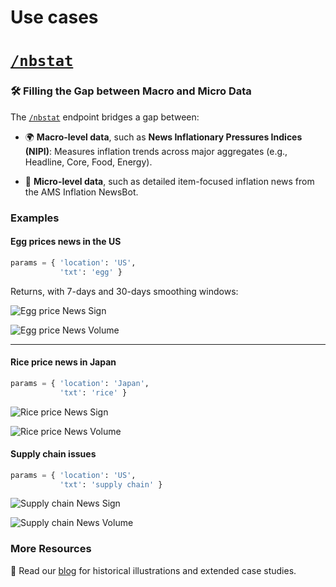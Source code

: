 # Use cases


# [`/nbstat`](../api-reference/endpoints/nbstat.md) 

### 🛠️ Filling the Gap between Macro and Micro Data
The [`/nbstat`](../api-reference/endpoints/nbstat.md) endpoint bridges a gap between:


- 🌍 **Macro-level data**, such as **News Inflationary Pressures Indices (NIPI)**: Measures inflation trends across major aggregates (e.g., Headline, Core, Food, Energy).

 
- 🧩 **Micro-level data**, such as detailed item-focused inflation news from the AMS Inflation NewsBot.


### Examples

#### Egg prices news in the US


```python
params = { 'location': 'US', 
           'txt': 'egg' } 
```

Returns, with 7-days and 30-days smoothing windows:


![Egg price News Sign](https://www.alternativemacrosignals.com/assets/img/github/us-egg-sign.png)

![Egg price News Volume](https://www.alternativemacrosignals.com/assets/img/github/us-egg-vol.png)

-----------


#### Rice price news in Japan
```python
params = { 'location': 'Japan', 
           'txt': 'rice' } 
```

![Rice price News Sign](https://www.alternativemacrosignals.com/assets/img/github/jp-rice-sign.png)

![Rice price News Volume](https://www.alternativemacrosignals.com/assets/img/github/jp-rice-vol.png)


#### Supply chain issues  

```python
params = { 'location': 'US', 
           'txt': 'supply chain' } 
```

![Supply chain News Sign](https://www.alternativemacrosignals.com/assets/img/github/us-suppl-sign.png)

![Supply chain News Volume](https://www.alternativemacrosignals.com/assets/img/github/us-suppl-vol.png)








### More Resources
🔗 Read our [blog](https://alt.ms/blog) for historical illustrations and extended case studies.

